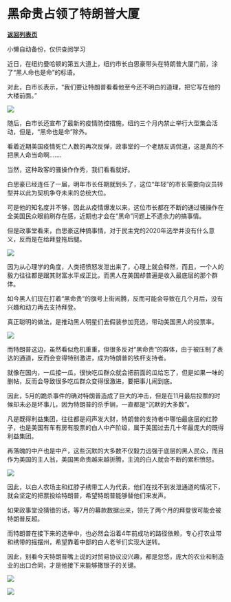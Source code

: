 # 黑命贵占领了特朗普大厦

[**返回列表页**](/gzh/政事堂2019)

小懒自动备份，仅供查阅学习

近日，在纽约曼哈顿的第五大道上，纽约市长白思豪带头在特朗普大厦门前，涂了“黑人命也是命”的标语。

  

对此，白市长表示，“我们要让特朗普看看他至今还不明白的道理，把它写在他的大楼前面。”

  

![](https://mmbiz.qpic.cn/mmbiz_png/rxhS23yu8cMbjaRGTUc7GvB9BjmZvdGMCqw1j1TYtU7bXice3Boexv2pyfEwR5Gz5H13cWPk3CJs4qYDBx5E80w/640?wx_fmt=png)

  

随后，白市长还宣布了最新的疫情防控措施，纽约三个月内禁止举行大型集会活动，但是，“黑命也是命”除外。

  

看着近期美国疫情死亡人数的再次反弹，政事堂的一个老朋友调侃道，这是真的不把黑人命当命啊.......

  

当然，这种政客的骚操作作秀，我们看看就好。

  

白思豪已经连任了一届，明年市长任期就到头了，这位“年轻”的市长需要向议员转型并以此为契机争夺未来的总统大位。

  

可是他的知名度并不够，因此从疫情爆发以来，这位市长都在不断的通过骚操作在全美国民众眼前刷存在感，近期也才会在“黑命”问题上不遗余力的搞事情。

  

但是政事堂看来，白思豪这种搞事情，对于民主党的2020年选举并没有什么意义，反而是在给拜登拖后腿。  

  

![](https://mmbiz.qpic.cn/mmbiz_jpg/rxhS23yu8cMbjaRGTUc7GvB9BjmZvdGMnIVUc1UsC0yibvALKwR2icgueJcaGgdybicGQ0SL3RXRgiaa9W638Wmq4w/640?wx_fmt=jpeg)

  

因为从心理学的角度，人类把愤怒发泄出来了，心理上就会释然，而且，一个人的毅力往往都是跟其财富水平成正比，而黑人在美国却普遍是收入最底层的那个群体。

  

如今黑人们现在打着“黑命贵”的旗号上街闹腾，反而可能会导致在几个月后，没有兴趣和动力再去支持拜登。

  

真正聪明的做法，是推动黑人明星们去假装参加竞选，带动美国黑人的投票率。  

  

![](https://mmbiz.qpic.cn/mmbiz_jpg/rxhS23yu8cMbjaRGTUc7GvB9BjmZvdGMMS8lNE9eVMRMC6frsWSJfqybibYKD4Spn3icnNb1KC09dfVK7DibqIYeQ/640?wx_fmt=jpeg)

  

而特朗普这边，虽然看似危机重重，但很多反对“黑命贵”的群体，由于被压制了表达的通道，反而会变得特别激进，成为特朗普的铁杆支持者。

  

就像在国内，一瓜接一瓜，很快吃瓜群众就会把前面的瓜给忘了，但是如果一味的删帖，反而会导致很多吃瓜群众变得很激进，要把事儿闹到底。  

  

因此，5月的跪杀事件的确对特朗普造成了巨大的冲击，但是在11月最后投票的时候却未必是坏事儿，因为特朗普的杀手锏，一直都是“沉默的大多数”。  

  

凡是既得利益集团，往往都是闷声发大财，特朗普的支持者中哪怕最底层的红脖子，也是美国有车有房有股票的白人中产阶级，属于美国过去几十年最庞大的既得利益集团。

  

再落魄的中产也是中产，这些沉默的大多数不仅毅力远强于底层的黑人民众，而且作为美国的主人翁，美国黑命贵越来越折腾，主流的白人就会不断的累积愤怒。

  

![](https://mmbiz.qpic.cn/mmbiz_png/rxhS23yu8cMbjaRGTUc7GvB9BjmZvdGM5KaP2JribxvibccmHMleJ8KXpiaDib72ZfNyO7f0rhlzwibO4dJqgnc3ldA/640?wx_fmt=png)

  

因此，以白人农场主和红脖子绣带工人为代表，他们在找不到发泄通道的情况下，就会坚定的把票投给特朗普，希望特朗普能够替他们来发声。

  

如果政事堂没猜错的话，等7月的募款数据出来，领先了两个月的拜登很可能会被特朗普反超。  

  

而特朗普在接下来的选举中，也必然会沿着4年前成功的路径依赖，专心打农业带和绣带的摇摆州，希望靠着中部的白人老爷们实现大逆转。  

  

因此，别看今天特朗普嘴上说的对贸易协议没兴趣，都是忽悠，庞大的农业和制造业的出口合同，才是他接下来能够撒银子的关键。  

  

![](https://mmbiz.qpic.cn/mmbiz_png/rxhS23yu8cMbjaRGTUc7GvB9BjmZvdGMKOkKdIia6Hic1bs9dhCf6vRVhC4uSllt4RcfURsz6BXJk2fdYf23MpDA/640?wx_fmt=png)

  

![](https://mmbiz.qpic.cn/mmbiz_jpg/rxhS23yu8cPp0iaKAfe0ZsWfgGcY72o9Nror8TicrtnlDsqzY7y4Kum4fM3X0FMEGlbvm9HvZUiaETSnLt4DHNLbQ/640?wx_fmt=jpeg)

